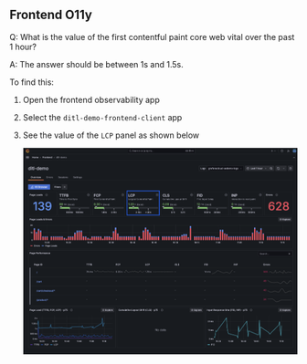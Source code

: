 ## Frontend O11y
Q:  What is the value of the first contentful paint core web vital over the past 1 hour? 

A: The answer should be between 1s and 1.5s.

To find this:
1. Open the frontend observability app
1. Select the `ditl-demo-frontend-client` app
1. See the value of the `LCP` panel as shown below

    ![Page Loads panel](/images/breakout_1/1.2-frontend-olly.png)

